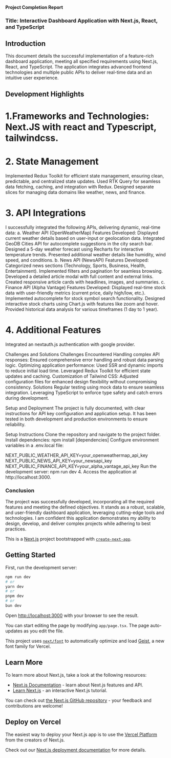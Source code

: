 #### Project Completion Report
### Title: Interactive Dashboard Application with Next.js, React, and TypeScript

## Introduction
This document details the successful implementation of a feature-rich dashboard application, meeting all specified requirements using Next.js, React, and TypeScript. The application integrates advanced frontend technologies and multiple public APIs to deliver real-time data and an intuitive user experience.

## Development Highlights
# 1.Frameworks and Technologies: Next.JS with react and Typescript, tailwindcss.



# 2. State Management
Implemented Redux Toolkit for efficient state management, ensuring clean, predictable, and centralized state updates.
Used RTK Query for seamless data fetching, caching, and integration with Redux.
Designed separate slices for managing data domains like weather, news, and finance.

# 3. API Integrations
I successfully integrated the following APIs, delivering dynamic, real-time data:
a. Weather API (OpenWeatherMap)
Features Developed:
Displayed current weather details based on user-input or geolocation data.
Integrated GeoDB Cities API for autocomplete suggestions in the city search bar.
Designed a 5-day weather forecast using Recharts for interactive temperature trends.
Presented additional weather details like humidity, wind speed, and conditions.
b. News API (NewsAPI)
Features Developed:
Categorized news sections (Technology, Sports, Business, Health, Entertainment).
Implemented filters and pagination for seamless browsing.
Developed a detailed article modal with full content and external links.
Created responsive article cards with headlines, images, and summaries.
c. Finance API (Alpha Vantage)
Features Developed:
Displayed real-time stock data with user-friendly metrics (current price, daily high/low, etc.).
Implemented autocomplete for stock symbol search functionality.
Designed interactive stock charts using Chart.js with features like zoom and hover.
Provided historical data analysis for various timeframes (1 day to 1 year).

# 4. Additional Features
Integrated an nextauth.js authentication with google provider.

Challenges and Solutions
Challenges Encountered
Handling complex API responses:
Ensured comprehensive error handling and robust data parsing logic.
Optimizing application performance:
Used SSR and dynamic imports to reduce initial load time.
Leveraged Redux Toolkit for efficient state updates and caching.
Customization of Tailwind CSS:
Adjusted configuration files for enhanced design flexibility without compromising consistency.
Solutions
Regular testing using mock data to ensure seamless integration.
Leveraging TypeScript to enforce type safety and catch errors during development.

Setup and Deployment
The project is fully documented, with clear instructions for API key configuration and application setup.
It has been tested in both development and production environments to ensure reliability.

Setup Instructions
Clone the repository and navigate to the project folder.
           Install dependencies:
           npm install [dependencies]
Configure environment variables in a .env.local file:

NEXT_PUBLIC_WEATHER_API_KEY=your_openweathermap_api_key
NEXT_PUBLIC_NEWS_API_KEY=your_newsapi_key
NEXT_PUBLIC_FINANCE_API_KEY=your_alpha_vantage_api_key
Run the development server:
      npm run dev
      4.  Access the application at http://localhost:3000.

### Conclusion
The project was successfully developed, incorporating all the required features and meeting the defined objectives. It stands as a robust, scalable, and user-friendly dashboard application, leveraging cutting-edge tools and technologies.
I am confident this application demonstrates my ability to design, develop, and deliver complex projects while adhering to best practices.


This is a [Next.js](https://nextjs.org) project bootstrapped with [`create-next-app`](https://nextjs.org/docs/app/api-reference/cli/create-next-app).

## Getting Started

First, run the development server:

```bash
npm run dev
# or
yarn dev
# or
pnpm dev
# or
bun dev
```

Open [http://localhost:3000](http://localhost:3000) with your browser to see the result.

You can start editing the page by modifying `app/page.tsx`. The page auto-updates as you edit the file.

This project uses [`next/font`](https://nextjs.org/docs/app/building-your-application/optimizing/fonts) to automatically optimize and load [Geist](https://vercel.com/font), a new font family for Vercel.

## Learn More

To learn more about Next.js, take a look at the following resources:

- [Next.js Documentation](https://nextjs.org/docs) - learn about Next.js features and API.
- [Learn Next.js](https://nextjs.org/learn) - an interactive Next.js tutorial.

You can check out [the Next.js GitHub repository](https://github.com/vercel/next.js) - your feedback and contributions are welcome!

## Deploy on Vercel

The easiest way to deploy your Next.js app is to use the [Vercel Platform](https://vercel.com/new?utm_medium=default-template&filter=next.js&utm_source=create-next-app&utm_campaign=create-next-app-readme) from the creators of Next.js.

Check out our [Next.js deployment documentation](https://nextjs.org/docs/app/building-your-application/deploying) for more details.
